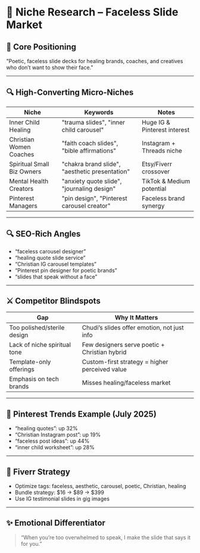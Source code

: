 # 🧭 Niche Research – Faceless Slide Market

## 🎯 Core Positioning
"Poetic, faceless slide decks for healing brands, coaches, and creatives who don’t want to show their face."

---

## 🔍 High-Converting Micro-Niches
| Niche | Keywords | Notes |
|-------|----------|-------|
| Inner Child Healing | "trauma slides", "inner child carousel" | Huge IG & Pinterest interest |
| Christian Women Coaches | "faith coach slides", "bible affirmations" | Instagram + Threads niche |
| Spiritual Small Biz Owners | "chakra brand slide", "aesthetic presentation" | Etsy/Fiverr crossover |
| Mental Health Creators | "anxiety quote slide", "journaling design" | TikTok & Medium potential |
| Pinterest Managers | "pin design", "Pinterest carousel creator" | Faceless brand synergy |

---

## 🔍 SEO-Rich Angles
- “faceless carousel designer”
- “healing quote slide service”
- “Christian IG carousel templates”
- “Pinterest pin designer for poetic brands”
- “slides that speak without a face”

---

## ⚔️ Competitor Blindspots
| Gap | Why It Matters |
|-----|----------------|
| Too polished/sterile design | Chudi’s slides offer emotion, not just info |
| Lack of niche spiritual tone | Few designers serve poetic + Christian hybrid |
| Template-only offerings | Custom-first strategy = higher perceived value |
| Emphasis on tech brands | Misses healing/faceless market |

---

## 📌 Pinterest Trends Example (July 2025)
- “healing quotes”: up 32%
- “Christian Instagram post”: up 19%
- “faceless post ideas”: up 44%
- “inner child worksheet”: up 28%

---

## 🔎 Fiverr Strategy
- Optimize tags: faceless, aesthetic, carousel, poetic, Christian, healing
- Bundle strategy: $16 → $89 → $399
- Use IG testimonial slides in gig images

---

## ✨ Emotional Differentiator
> “When you’re too overwhelmed to speak, I make the slide that says it for you.”

